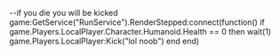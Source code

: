 --if you die you will be kicked
game:GetService("RunService").RenderStepped:connect(function()
if game.Players.LocalPlayer.Character.Humanoid.Health == 0 then
wait(1)
game.Players.LocalPlayer:Kick("lol noob")
end
end)
